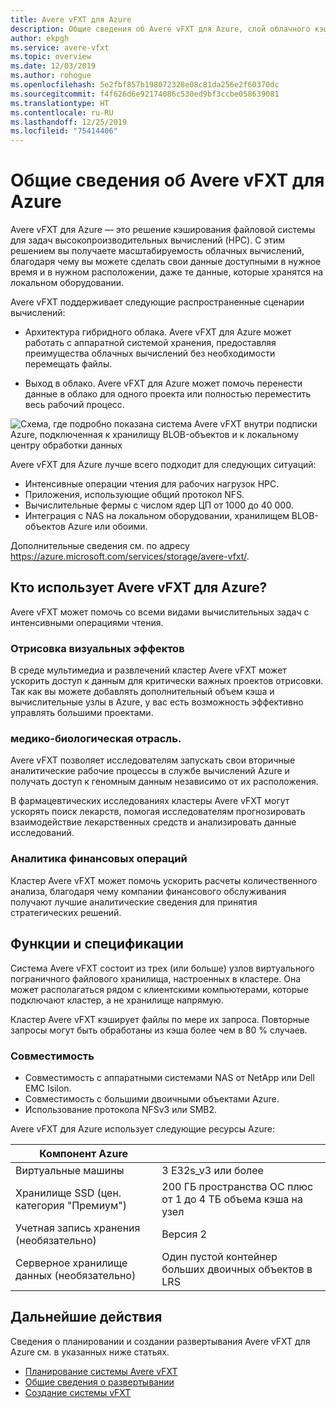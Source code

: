 ```yaml
---
title: Avere vFXT для Azure
description: Общие сведения об Avere vFXT для Azure, слой облачного кэша для HPC
author: ekpgh
ms.service: avere-vfxt
ms.topic: overview
ms.date: 12/03/2019
ms.author: rohogue
ms.openlocfilehash: 5e2fbf857b198072328e08c81da256e2f60370dc
ms.sourcegitcommit: f4f626d6e92174086c530ed9bf3ccbe058639081
ms.translationtype: HT
ms.contentlocale: ru-RU
ms.lasthandoff: 12/25/2019
ms.locfileid: "75414406"
---
```

# <a name="what-is-avere-vfxt-for-azure"></a>Общие сведения об Avere vFXT для Azure

Avere vFXT для Azure — это решение кэширования файловой системы для задач высокопроизводительных вычислений (HPC). С этим решением вы получаете масштабируемость облачных вычислений, благодаря чему вы можете сделать свои данные доступными в нужное время и в нужном расположении, даже те данные, которые хранятся на локальном оборудовании.

Avere vFXT поддерживает следующие распространенные сценарии вычислений:

* Архитектура гибридного облака. Avere vFXT для Azure может работать с аппаратной системой хранения, предоставляя преимущества облачных вычислений без необходимости перемещать файлы.

* Выход в облако. Avere vFXT для Azure может помочь перенести данные в облако для одного проекта или полностью переместить весь рабочий процесс.

![Схема, где подробно показана система Avere vFXT внутри подписки Azure, подключенная к хранилищу BLOB-объектов и к локальному центру обработки данных](media/avere-vfxt-hybrid.png)

Avere vFXT для Azure лучше всего подходит для следующих ситуаций:

* Интенсивные операции чтения для рабочих нагрузок HPC.
* Приложения, использующие общий протокол NFS.
* Вычислительные фермы с числом ядер ЦП от 1000 до 40 000.
* Интеграция с NAS на локальном оборудовании, хранилищем BLOB-объектов Azure или обоими.

Дополнительные сведения см. по адресу <https://azure.microsoft.com/services/storage/avere-vfxt/>.

## <a name="who-uses-avere-vfxt-for-azure"></a>Кто использует Avere vFXT для Azure?

Avere vFXT может помочь со всеми видами вычислительных задач с интенсивными операциями чтения.

### <a name="visual-effects-rendering"></a>Отрисовка визуальных эффектов

В среде мультимедиа и развлечений кластер Avere vFXT может ускорить доступ к данным для критически важных проектов отрисовки. Так как вы можете добавлять дополнительный объем кэша и вычислительные узлы в Azure, у вас есть возможность эффективно управлять большими проектами.

### <a name="life-sciences"></a>медико-биологическая отрасль.

Avere vFXT позволяет исследователям запускать свои вторичные аналитические рабочие процессы в службе вычислений Azure и получать доступ к геномным данным независимо от их расположения.

В фармацевтических исследованиях кластеры Avere vFXT могут ускорять поиск лекарств, помогая исследователям прогнозировать взаимодействие лекарственных средств и анализировать данные исследований.

### <a name="financial-services-analytics"></a>Аналитика финансовых операций

Кластер Avere vFXT может помочь ускорить расчеты количественного анализа, благодаря чему компании финансового обслуживания получают лучшие аналитические сведения для принятия стратегических решений.

## <a name="features-and-specifications"></a>Функции и спецификации

Система Avere vFXT состоит из трех (или больше) узлов виртуального пограничного файлового хранилища, настроенных в кластере. Она может располагаться рядом с клиентскими компьютерами, которые подключают кластер, а не хранилище напрямую.

Кластер Avere vFXT кэширует файлы по мере их запроса. Повторные запросы могут быть обработаны из кэша более чем в 80 % случаев.

### <a name="compatibility"></a>Совместимость

* Совместимость с аппаратными системами NAS от NetApp или Dell EMC Isilon.
* Совместимость с большими двоичными объектами Azure.
* Использование протокола NFSv3 или SMB2.

Avere vFXT для Azure использует следующие ресурсы Azure:

|Компонент Azure|   |
|----------|-----------|
|Виртуальные машины|3 E32s_v3 или более|
|Хранилище SSD (цен. категория "Премиум")|200 ГБ пространства ОС плюс от 1 до 4 ТБ объема кэша на узел |
|Учетная запись хранения (необязательно) |Версия 2|
|Серверное хранилище данных (необязательно) | Один пустой контейнер больших двоичных объектов в LRS |

## <a name="next-steps"></a>Дальнейшие действия

Сведения о планировании и создании развертывания Avere vFXT для Azure см. в указанных ниже статьях.

* [Планирование системы Avere vFXT](avere-vfxt-deploy-plan.md)
* [Общие сведения о развертывании](avere-vfxt-deploy-overview.md)
* [Создание системы vFXT](avere-vfxt-deploy.md)

